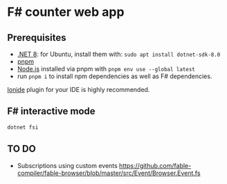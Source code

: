 # F# counter web app

## Prerequisites

- [.NET 8](https://dotnet.microsoft.com/en-us/download/dotnet): for Ubuntu, install them with: `sudo apt install dotnet-sdk-8.0`
- [pnpm](https://pnpm.io/)
- [Node.js](https://nodejs.org/) installed via pnpm with `pnpm env use --global latest`
- run `pnpm i` to install npm dependencies as well as F# dependencies.

[Ionide](https://ionide.io/) plugin for your IDE is highly recommended.

## F# interactive mode

```bash
dotnet fsi
```

## TO DO

- Subscriptions using custom events https://github.com/fable-compiler/fable-browser/blob/master/src/Event/Browser.Event.fs
